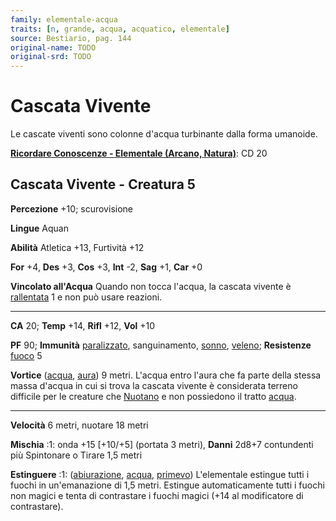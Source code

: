 ```yaml
---
family: elementale-acqua
traits: [n, grande, acqua, acquatico, elementale]
source: Bestiario, pag. 144
original-name: TODO
original-srd: TODO
---
```


# Cascata Vivente

Le cascate viventi sono colonne d'acqua turbinante dalla forma umanoide.

**[Ricordare Conoscenze - Elementale (Arcano, Natura)](/azioni/abilita/ricordare-conoscenze)**:
CD 20

## Cascata Vivente - Creatura 5

**Percezione** +10; scurovisione

**Lingue** Aquan

**Abilità** Atletica +13, Furtività +12

**For** +4, **Des** +3, **Cos** +3, **Int** -2, **Sag** +1, **Car** +0

**Vincolato all'Acqua** Quando non tocca l'acqua, la cascata vivente è
[rallentata](/condizioni/rallentato) 1 e non può usare reazioni.

---

**CA** 20; **Temp** +14, **Rifl** +12, **Vol** +10

**PF** 90; **Immunità** [paralizzato](/condizioni/paralizzato), sanguinamento,
[sonno](/tratti/sonno), [veleno](/tratti/veleno); **Resistenze**
[fuoco](/tratti/fuoco) 5

**Vortice** ([acqua](/tratti/acqua), [aura](/tratti/aura)) 9 metri. L'acqua
entro l'aura che fa parte della stessa massa d'acqua in cui si trova la cascata
vivente è considerata terreno difficile per le creature che
[Nuotano](/azioni/nuotare) e non possiedono il tratto [acqua](/tratti/acqua).

---

**Velocità** 6 metri, nuotare 18 metri

**Mischia** :1: onda +15 \[+10/+5] (portata 3 metri), **Danni** 2d8+7
contundenti più Spintonare o Tirare 1,5 metri

**Estinguere** :1: ([abiurazione](/tratti/abiurazione), [acqua](/tratti/acqua),
[primevo](/tratti/primevo)) L'elementale estingue tutti i fuochi in
un'emanazione di 1,5 metri. Estingue automaticamente tutti i fuochi non magici e
tenta di contrastare i fuochi magici (+14 al modificatore di contrastare).
